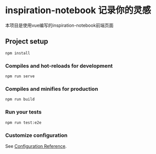 # inspiration-notebook 记录你的灵感

本项目是使用vue编写的inspiration-notebook前端页面

## Project setup
```
npm install
```

### Compiles and hot-reloads for development
```
npm run serve
```

### Compiles and minifies for production
```
npm run build
```

### Run your tests
```
npm run test:e2e
```

### Customize configuration
See [Configuration Reference](https://cli.vuejs.org/config/).
